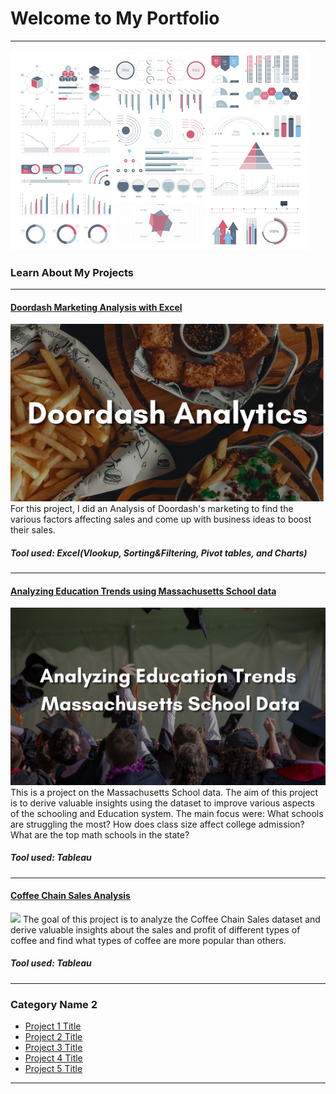 # Welcome to My Portfolio

---
<img src="images/dummy_thumbnail.jpg?raw=true"/>

### Learn About My Projects



---
#### [Doordash Marketing Analysis with Excel](https://www.linkedin.com/pulse/dashing-data-unveiling-doordashs-delicious-secrets-teklur-srinivasa/)
[<img src="images/Doordash Cover Image.png?raw=true"/>](https://www.linkedin.com/pulse/dashing-data-unveiling-doordashs-delicious-secrets-teklur-srinivasa/)
For this project, I did an Analysis of Doordash's marketing to find the various factors affecting sales and come up with business ideas to boost their sales.
##### Tool used: Excel(Vlookup, Sorting&Filtering, Pivot tables, and Charts)

---
#### [Analyzing Education Trends using Massachusetts School data](https://www.linkedin.com/pulse/from-data-points-discoveries-massachusetts-schooling-janani/)
[<img src="images/Massachusetts_cover_image.png?raw=true"/>](https://www.linkedin.com/pulse/from-data-points-discoveries-massachusetts-schooling-janani/)
This is a project on the Massachusetts School data. The aim of this project is to derive valuable insights using the dataset to improve various aspects of the schooling and Education system. The main focus were: 
What schools are struggling the most?
How does class size affect college admission?
What are the top math schools in the state?
##### Tool used: Tableau


---
#### [Coffee Chain Sales Analysis](https://medium.com/@jananibalaji20/coffee-sales-analysis-ae9da514fb30)
[<img src="images/Coffee shop sales_cover.png?raw=true"/>](https://medium.com/@jananibalaji20/coffee-sales-analysis-ae9da514fb30)
The goal of this project is to analyze the Coffee Chain Sales dataset and derive valuable insights about the sales and profit of different types of coffee and find what types of coffee are more popular than others.
##### Tool used: Tableau
---

### Category Name 2

- [Project 1 Title](http://example.com/)
- [Project 2 Title](http://example.com/)
- [Project 3 Title](http://example.com/)
- [Project 4 Title](http://example.com/)
- [Project 5 Title](http://example.com/)

---




